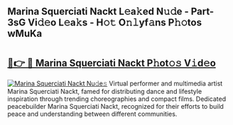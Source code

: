 ## Marina Squerciati Nackt L𝚎a𝚔ed N𝚞𝚍e - Part-3sG Vi𝚍𝚎o L𝚎a𝚔s - H𝚘𝚝 O𝚗𝚕yf𝚊ns P𝚑𝚘tos wMuKa

# <h2><a href="http://kfe9fr.oniu.top/?m=Marina+Squerciati+Nackt">🔗👉 🔴 Marina Squerciati Nackt P𝚑ot𝚘𝚜 V𝚒d𝚎o</a></h2>

[![Marina Squerciati Nackt Nu𝚍e𝚜](https://i.imgur.com/0qMVB7G.gif)](http://kfe9fr.oniu.top/?m=Marina+Squerciati+Nackt)
Virtual performer and multimedia artist Marina Squerciati Nackt, famed for distributing dance and lifestyle inspiration through trending choreographies and compact films. Dedicated peacebuilder Marina Squerciati Nackt, recognized for their efforts to build peace and understanding between different communities.  
